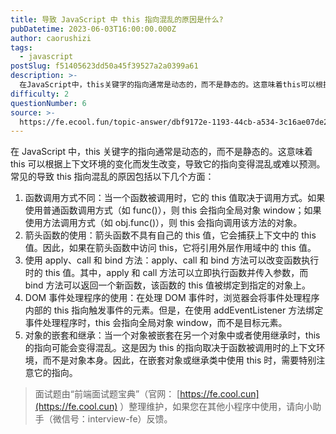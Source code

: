 ```yaml
---
title: 导致 JavaScript 中 this 指向混乱的原因是什么?
pubDatetime: 2023-06-03T16:00:00.000Z
author: caorushizi
tags:
  - javascript
postSlug: f51405623dd50a45f39527a2a0399a61
description: >-
  在JavaScript中，this关键字的指向通常是动态的，而不是静态的。这意味着this可以根据上下文环境的变化而发生改变，导致它的指向变得混乱或难以预测。常见的导致this指向混乱的原因包括以下几
difficulty: 2
questionNumber: 6
source: >-
  https://fe.ecool.fun/topic-answer/dbf9172e-1193-44cb-a534-3c16ae07de2d?orderBy=updateTime&order=desc&tagId=10
---
```


在 JavaScript 中，this 关键字的指向通常是动态的，而不是静态的。这意味着 this 可以根据上下文环境的变化而发生改变，导致它的指向变得混乱或难以预测。常见的导致 this 指向混乱的原因包括以下几个方面：

1.  函数调用方式不同：当一个函数被调用时，它的 this 值取决于调用方式。如果使用普通函数调用方式（如 func()），则 this 会指向全局对象 window；如果使用方法调用方式（如 obj.func()），则 this 会指向调用该方法的对象。
2.  箭头函数的使用：箭头函数不具有自己的 this 值，它会捕获上下文中的 this 值。因此，如果在箭头函数中访问 this，它将引用外层作用域中的 this 值。
3.  使用 apply、call 和 bind 方法：apply、call 和 bind 方法可以改变函数执行时的 this 值。其中，apply 和 call 方法可以立即执行函数并传入参数，而 bind 方法可以返回一个新函数，该函数的 this 值被绑定到指定的对象上。
4.  DOM 事件处理程序的使用：在处理 DOM 事件时，浏览器会将事件处理程序内部的 this 指向触发事件的元素。但是，在使用 addEventListener 方法绑定事件处理程序时，this 会指向全局对象 window，而不是目标元素。
5.  对象的嵌套和继承：当一个对象被嵌套在另一个对象中或者使用继承时，this 的指向可能会变得混乱。这是因为 this 的指向取决于函数被调用时的上下文环境，而不是对象本身。因此，在嵌套对象或继承类中使用 this 时，需要特别注意它的指向。

> 面试题由“前端面试题宝典”（官网： [https://fe.cool.cun](https://fe.cool.cun) ）整理维护，如果您在其他小程序中使用，请向小助手（微信号：interview-fe）反馈。
